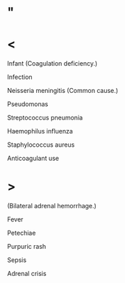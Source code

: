 # "

# <

Infant
(Coagulation deficiency.)

Infection

Neisseria meningitis
(Common cause.)

Pseudomonas

Streptococcus pneumonia

Haemophilus influenza

Staphylococcus aureus

Anticoagulant use

# >

(Bilateral adrenal hemorrhage.)

Fever

Petechiae

Purpuric rash

Sepsis

Adrenal crisis
